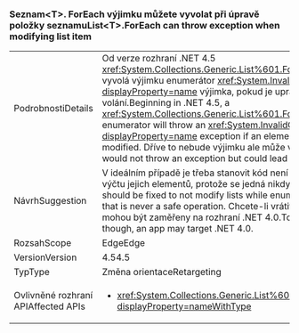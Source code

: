 ### <a name="listlttgtforeach-can-throw-exception-when-modifying-list-item"></a><span data-ttu-id="a16fc-101">Seznam&lt;T&gt;. ForEach výjimku můžete vyvolat při úpravě položky seznamu</span><span class="sxs-lookup"><span data-stu-id="a16fc-101">List&lt;T&gt;.ForEach can throw exception when modifying list item</span></span>

|   |   |
|---|---|
|<span data-ttu-id="a16fc-102">Podrobnosti</span><span class="sxs-lookup"><span data-stu-id="a16fc-102">Details</span></span>|<span data-ttu-id="a16fc-103">Od verze rozhraní .NET 4.5 <xref:System.Collections.Generic.List%601.ForEach(System.Action{%600})> vyvolá výjimku enumerátor <xref:System.InvalidOperationException?displayProperty=name> výjimka, pokud je upraven element v kolekci volání.</span><span class="sxs-lookup"><span data-stu-id="a16fc-103">Beginning in .NET 4.5, a <xref:System.Collections.Generic.List%601.ForEach(System.Action{%600})> enumerator will throw an <xref:System.InvalidOperationException?displayProperty=name> exception if an element in the calling collection is modified.</span></span> <span data-ttu-id="a16fc-104">Dříve to nebude výjimku ale může vést k časování.</span><span class="sxs-lookup"><span data-stu-id="a16fc-104">Previously, this would not throw an exception but could lead to race conditions.</span></span>|
|<span data-ttu-id="a16fc-105">Návrh</span><span class="sxs-lookup"><span data-stu-id="a16fc-105">Suggestion</span></span>|<span data-ttu-id="a16fc-106">V ideálním případě je třeba stanovit kód není upravit seznamy při vytváření výčtu jejich elementů, protože se jedná nikdy bezpečný provoz.</span><span class="sxs-lookup"><span data-stu-id="a16fc-106">Ideally, code should be fixed to not modify lists while enumerating their elements because that is never a safe operation.</span></span> <span data-ttu-id="a16fc-107">Chcete-li vrátit k předchozí chování, ale aplikace mohou být zaměřeny na rozhraní .NET 4.0.</span><span class="sxs-lookup"><span data-stu-id="a16fc-107">To revert to the previous behavior, though, an app may target .NET 4.0.</span></span>|
|<span data-ttu-id="a16fc-108">Rozsah</span><span class="sxs-lookup"><span data-stu-id="a16fc-108">Scope</span></span>|<span data-ttu-id="a16fc-109">Edge</span><span class="sxs-lookup"><span data-stu-id="a16fc-109">Edge</span></span>|
|<span data-ttu-id="a16fc-110">Version</span><span class="sxs-lookup"><span data-stu-id="a16fc-110">Version</span></span>|<span data-ttu-id="a16fc-111">4.5</span><span class="sxs-lookup"><span data-stu-id="a16fc-111">4.5</span></span>|
|<span data-ttu-id="a16fc-112">Typ</span><span class="sxs-lookup"><span data-stu-id="a16fc-112">Type</span></span>|<span data-ttu-id="a16fc-113">Změna orientace</span><span class="sxs-lookup"><span data-stu-id="a16fc-113">Retargeting</span></span>|
|<span data-ttu-id="a16fc-114">Ovlivněné rozhraní API</span><span class="sxs-lookup"><span data-stu-id="a16fc-114">Affected APIs</span></span>|<ul><li><xref:System.Collections.Generic.List%601.ForEach(System.Action{%600})?displayProperty=nameWithType></li></ul>|

